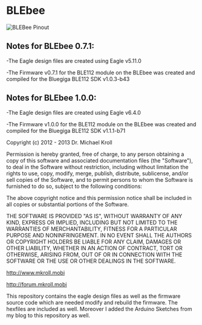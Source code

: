 BLEbee
======



![BLEBee Pinout](https://github.com/michaelkroll/BLEbee/blob/master/docs/BLEBee-v1.0.0-Rev.B.-Pin-Out.png)

Notes for BLEbee 0.7.1:
-----

-The Eagle design files are created using Eagle v5.11.0

-The Firmware v0.7.1 for the BLE112 module on the BLEbee was created and compiled for the Bluegiga BLE112 SDK v1.0.3-b43

Notes for BLEbee 1.0.0:
-----

-The Eagle design files are created using Eagle v6.4.0

-The Firmware v1.0.0 for the BLE112 module on the BLEbee was created and compiled for the Bluegiga BLE112 SDK v1.1.1-b71



Copyright (c) 2012 - 2013 Dr. Michael Kroll

Permission is hereby granted, free of charge, to any person obtaining a copy of this software and associated documentation files (the "Software"), to deal in the Software without restriction, including without limitation the rights to use, copy, modify, merge, publish, distribute, sublicense, and/or sell copies of the Software, and to permit persons to whom the Software is furnished to do so, subject to the following conditions:

The above copyright notice and this permission notice shall be included in all copies or substantial portions of the Software.

THE SOFTWARE IS PROVIDED "AS IS", WITHOUT WARRANTY OF ANY KIND, EXPRESS OR IMPLIED, INCLUDING BUT NOT LIMITED TO THE WARRANTIES OF MERCHANTABILITY, FITNESS FOR A PARTICULAR PURPOSE AND NONINFRINGEMENT. IN NO EVENT SHALL THE AUTHORS OR COPYRIGHT HOLDERS BE LIABLE FOR ANY CLAIM, DAMAGES OR OTHER LIABILITY, WHETHER IN AN ACTION OF CONTRACT, TORT OR OTHERWISE, ARISING FROM, OUT OF OR IN CONNECTION WITH THE SOFTWARE OR THE USE OR OTHER DEALINGS IN THE SOFTWARE.

http://www.mkroll.mobi

http://forum.mkroll.mobi

This repository contains the eagle design files as well as the firmware source code which are needed modify and rebuild the firmware. The hexfiles are included as well. Moreover I added the Arduino Sketches from my blog to this repository as well.

